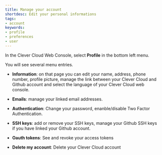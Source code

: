 ```yaml
---
title: Manage your account
shortdesc: Edit your personal informations
tags:
- account
keywords:
- profile
- preferences
- user
---
```


In the Clever Cloud Web Console, select **Profile** in the bottom left menu.

You will see several menu entries.

- **Information**: on that page you can edit your name, address, phone number, profile picture, manage the link between your Clever Cloud and Github account and select the language of your Clever Cloud web console.

- **Emails**: manage your linked email addresses.

- **Authentication**: Change your password, enanble/disable Two Factor Authentication.

- **SSH keys**: add or remove your SSH keys, manage your Github SSH keys if you have linked your Github account.

- **Oauth tokens**: See and revoke your access tokens

- **Delete my account**: Delete your Clever Cloud account